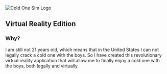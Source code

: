 ![Cold One Sim Logo](http://dmitrix.com/res/coldone.png)

## Virtual Reality Edition
 
### Why?
I am still not 21 years old, which means that in the United States I can not legally crack a cold one with the boys. So I have created this revolutionary virtual reality application that will allow me to finally enjoy a cold one with the boys, both legally and virtually. 
